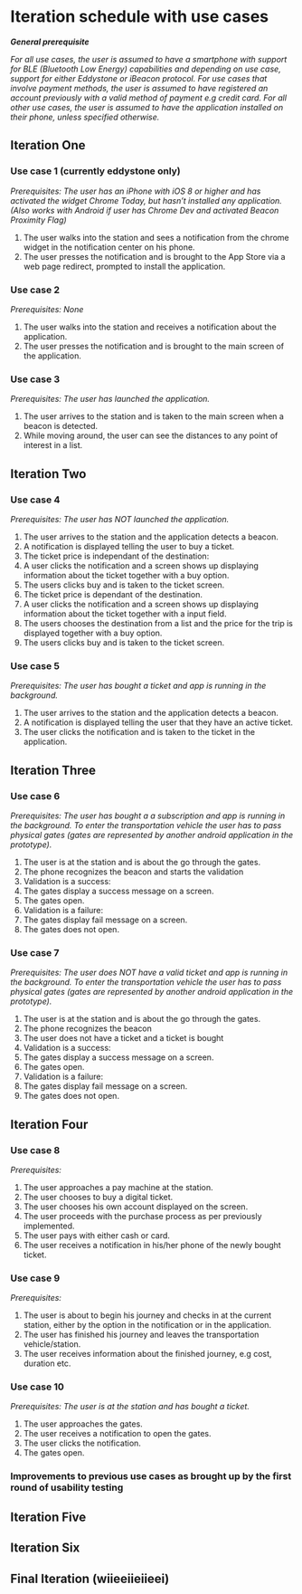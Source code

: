 # Iteration schedule with use cases
_**General prerequisite**_

_For all use cases, the user is assumed to have a smartphone with support for BLE (Bluetooth Low Energy) capabilities and depending on use case, support for either Eddystone or iBeacon protocol._
_For use cases that involve payment methods, the user is assumed to have registered an account previously with a valid method of payment e.g credit card. For all other use cases, the user is assumed to have the application installed on their phone, unless specified otherwise._

## Iteration One

### Use case 1 (currently eddystone only)

_Prerequisites: The user has an iPhone with iOS 8 or higher and has activated the widget Chrome Today, but hasn’t installed any application. (Also works with Android if user has Chrome Dev and activated Beacon Proximity Flag)_

1. The user walks into the station and sees a notification from the chrome widget in the notification center on his phone.
2. The user presses the notification and is brought to the App Store via a web page redirect, prompted to install the application.

### Use case 2

_Prerequisites: None_

1. The user walks into the station and receives a notification about the application.
2. The user presses the notification and is brought to the main screen of the application.

### Use case 3

_Prerequisites: The user has launched the application._

1. The user arrives to the station and is taken to the main screen when a beacon is detected.
2. While moving around, the user can see the distances to any point of interest in a list.

## Iteration Two

### Use case 4

_Prerequisites: The user has NOT launched the application._

1. The user arrives to the station and the application detects a beacon.
2. A notification is displayed telling the user to buy a ticket.
3. The ticket price is independant of the destination:
  1. A user clicks the notification and a screen shows up displaying information about the ticket together with a buy option.
  2. The users clicks buy and is taken to the ticket screen.
4. The ticket price is dependant of the destination.
  1. A user clicks the notification and a screen shows up displaying information about the ticket together with a input field.
  2. The users chooses the destination from a list and the price for the trip is displayed together with a buy option.
  3. The users clicks buy and is taken to the ticket screen.


### Use case 5

_Prerequisites: The user has bought a ticket and app is running in the background._

1. The user arrives to the station and the application detects a beacon.
2. A notification is displayed telling the user that they have an active ticket.
3. The user clicks the notification and is taken to the ticket in the application.

## Iteration Three

### Use case 6

_Prerequisites: The user has bought a a subscription and app is running in the background. To enter the transportation vehicle the user has to pass physical gates (gates are represented by another android application in the prototype)._

1. The user is at the station and is about the go through the gates.
2. The phone recognizes the beacon and starts the validation
3. Validation is a success:
  2. The gates display a success message on a screen.
  3. The gates open.
4. Validation is a failure:
  2. The gates display fail message on a screen.
  3. The gates does not open.


### Use case 7

_Prerequisites: The user does NOT have a valid ticket and app is running in the background. To enter the transportation vehicle the user has to pass physical gates (gates are represented by another android application in the prototype)._

1. The user is at the station and is about the go through the gates.
2. The phone recognizes the beacon
3. The user does not have a ticket and a ticket is bought
4. Validation is a success:
  2. The gates display a success message on a screen.
  3. The gates open.
5. Validation is a failure:
  2. The gates display fail message on a screen.
  3. The gates does not open.

## Iteration Four

### Use case 8

_Prerequisites:_

1. The user approaches a pay machine at the station.
2. The user chooses to buy a digital ticket.
3. The user chooses his own account displayed on the screen.
4. The user proceeds with the purchase process as per previously implemented.
5. The user pays with either cash or card.
6. The user receives a notification in his/her phone of the newly bought ticket.

### Use case 9

_Prerequisites:_

1. The user is about to begin his journey and checks in at the current station, either by the option in the notification or in the application.
2. The user has finished his journey and leaves the transportation vehicle/station.
3. The user receives information about the finished journey, e.g cost, duration etc.

### Use case 10

_Prerequisites: The user is at the station and has bought a ticket._

1. The user approaches the gates.
2. The user receives a notification to open the gates.
3. The user clicks the notification.
4. The gates open.

### Improvements to previous use cases as brought up by the first round of usability testing

## Iteration Five

## Iteration Six

## Final Iteration (wiieeiieiieei)
